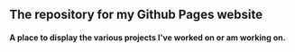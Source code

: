 ## The repository for my Github Pages website

#### A place to display the various projects I've worked on or am working on.
